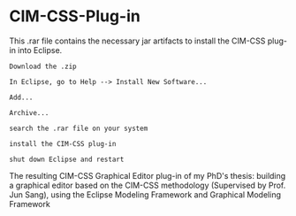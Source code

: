 # CIM-CSS-Plug-in


This .rar file contains the necessary jar artifacts to install the CIM-CSS plug-in into Eclipse.

    Download the .zip

    In Eclipse, go to Help --> Install New Software...

    Add...

    Archive...

    search the .rar file on your system

    install the CIM-CSS plug-in

    shut down Eclipse and restart


The resulting CIM-CSS Graphical Editor plug-in of my PhD's thesis: building a graphical editor based on the CIM-CSS methodology (Supervised by Prof. Jun Sang), using the Eclipse Modeling Framework and Graphical Modeling Framework
